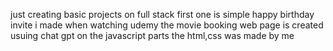 just creating basic projects on full stack
first one is simple happy birthday invite i made when watching udemy 
the movie booking web page is created usuing chat gpt on the javascript parts the html,css was made by me 
